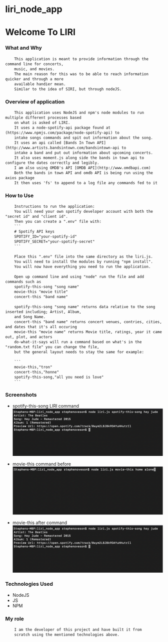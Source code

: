 # liri_node_app

# Welcome To LIRI

### What and Why
        This application is meant to provide information through the command line for concerts, 
        music, and movies.
        The main reason for this was to be able to reach information quicker and through a more 
        available handier mean.
        Similar to the idea of SIRI, but through nodeJS.

### Overview of application
        This application uses NodeJS and npm's node modules to run multiple different processes based 
        on what is asked of LIRI.
        It uses a node-spotify-api package found at (https://www.npmjs.com/package/node-spotify-api) to 
        intake songs commands and spit out information about the song.
        It uses an api called [Bands In Town API](http://www.artists.bandsintown.com/bandsintown-api to 
        intake a band and put out information about upcoming concerts.
        It also uses moment.js along side the bands in town api to configure the dates correctly and legibly.
        I am also using OMDB's API [OMDB API](http://www.omdbapi.com)
        Both the bands in town API and omdb API is being run using the axios package
        It then uses 'fs' to append to a log file any commands fed to it

### How to Use
        Instructions to run the application:
        You will need your own spotify developer account with both the "secret id" and "client id".
        Then you can create a ".env" file with:
        ```
        # Spotify API keys
        SPOTIFY_ID="your-spotify-id"
        SPOTIFY_SECRET="your-spotify-secret"
        ```

        Place this ".env" file into the same directory as the liri.js.
        You will need to install the modules by running "npm install".
        You will now have everything you need to run the application.

        Open up command line and using "node" run the file and add commands such as
        spotify-this-song "song name"
        movie-this "movie title"
        concert-this "band name"

        spotify-this-song "song name" returns data relative to the song inserted including; Artist, Album, 
        and Song Name.
        concert-this "band name" returns concert venues, contries, cities, and dates that it's all occuring
        movie-this "movie name" returns Movie title, ratings, year it came out, plot, and actors
        do-what-it-says will run a command based on what's in the "random.txt file" you can change the file, 
        but the general layout needs to stay the same for example:

        ```
        movie-this,"tron"
        concert-this,"honne"
        spotify-this-song,"all you need is love"
        ```


### Screenshots
* spotify-this-song LIRI command
![spotify-this-song screenshot](./assets/screenshots/spotify-this-song.png)

* movie-this command before
![movie-this](./assets/screenshots/beforecommand.png)

* movie-this after command
![movie-this after](./assets/screenshots/CommandSent.png)

### Technologies Used
* NodeJS
* JS
* NPM

### My role

        I am the developer of this project and have built it from 
        scratch using the mentioned technologies above.
